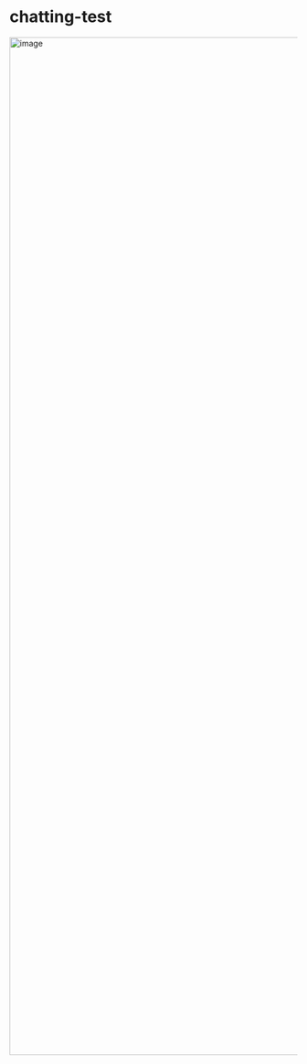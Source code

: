 # chatting-test

<img width="1783" alt="image" src="https://github.com/user-attachments/assets/17a7fe42-3414-42d8-87e7-418036c8c331">
